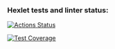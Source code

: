 ### Hexlet tests and linter status:
[![Actions Status](https://github.com/st1ssssss/typescript-project-81/actions/workflows/hexlet-check.yml/badge.svg)](https://github.com/st1ssssss/typescript-project-81/actions)

[![Test Coverage](https://api.codeclimate.com/v1/badges/d5ffaa284f35370810bc/test_coverage)](https://codeclimate.com/github/st1ssssss/typescript-project-81/test_coverage)